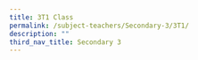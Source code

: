 ```yaml
---
title: 3T1 Class
permalink: /subject-teachers/Secondary-3/3T1/
description: ""
third_nav_title: Secondary 3
---
```

